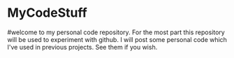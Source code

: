 # MyCodeStuff
#welcome to my personal code repository. For the most part this repository will be used to experiment with github. I will post some personal code which I've used in previous projects. See them if you wish. 
